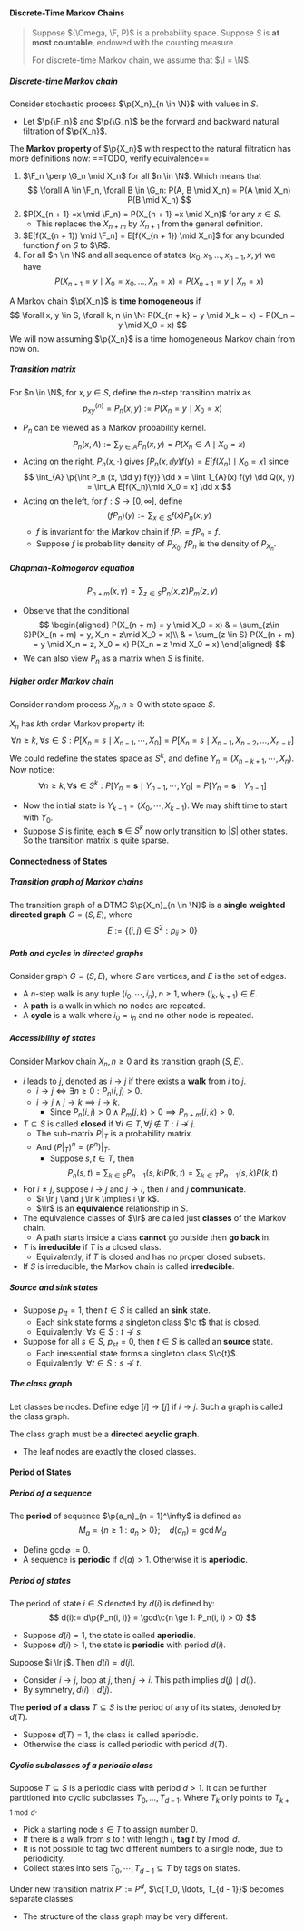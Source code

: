 #### Discrete-Time Markov Chains

> Suppose $(\Omega, \F, P)$ is a probability space. Suppose $S$ is **at most countable**, endowed with the counting measure.
>
> For discrete-time Markov chain, we assume that $\I = \N$.

##### Discrete-time Markov chain

Consider stochastic process $\p{X_n}_{n \in \N}$ with values in $S$.

- Let $\p{\F_n}$ and $\p{\G_n}$ be the forward and backward natural filtration of $\p{X_n}$.

The **Markov property** of $\p{X_n}$ with respect to the natural filtration has more definitions now: ==TODO, verify equivalence==

1. $\F_n \perp \G_n \mid X_n$ for all $n \in \N$. Which means that
   $$
   \forall A \in \F_n, \forall B \in \G_n: P(A, B \mid X_n) = P(A \mid X_n) P(B \mid X_n)
   $$
2. $P(X_{n + 1} =x \mid \F_n) = P(X_{n + 1} =x \mid X_n)$ for any $x \in S$.
   - This replaces the $X_{n + m}$ by $X_{n + 1}$ from the general definition.
3. $E[f(X_{n + 1}) \mid \F_n] = E[f(X_{n + 1}) \mid X_n]$ for any bounded function $f$ on $S$ to $\R$.
4. For all $n \in \N$ and all sequence of states $(x_0, x_1, \ldots, x_{n - 1}, x, y)$ we have
   $$
   P(X_{n + 1} = y \mid X_0 = x_0, \ldots, X_n = x) = P(X_{n + 1} = y \mid X_n = x)
   $$

A Markov chain $\p{X_n}$ is **time homogeneous** if
$$
\forall x, y \in S, \forall k, n \in \N: P(X_{n + k} = y \mid X_k = x) = P(X_n = y \mid X_0 = x)
$$
We will now assuming $\p{X_n}$ is a time homogeneous Markov chain from now on.

##### Transition matrix

For $n \in \N$, for $x, y \in S$, define the $n$-step transition matrix as
$$
p_{xy}^{(n)} = P_n(x, y):= P(X_n = y \mid X_0 = x)
$$

- $P_n$ can be viewed as a Markov probability kernel.
  $$
  P_n(x, A) := \sum_{y \in A}P_n(x, y) = P(X_n \in A \mid X_0 = x)
  $$
- Acting on the right, $P_n(x, \cdot)$ gives $\int P_n(x, \dd y) f(y) = E[f(X_n) \mid X_0 = x]$ since
  $$
  \int_{A} \p{\int P_n (x, \dd y) f(y)} \dd x = \iint 1_{A}(x) f(y) \dd Q(x, y) = \int_A E[f(X_n)\mid X_0 = x] \dd x
  $$
- Acting on the left, for $f: S \to [0, \infty]$, define
  $$
  (f  P_n)(y) := \sum_{x \in S} f(x) P_n(x, y)
  $$
  - $f$ is invariant for the Markov chain if $fP_1 = fP_n = f$.
  - Suppose $f$ is probability density of $P_{X_0}$, $fP_n$ is the density of $P_{X_n}$.

##### Chapman-Kolmogorov equation

$$
P_{n + m}(x, y) = \sum_{z \in S} P_n(x, z) P_m(z, y)
$$

- Observe that the conditional
  $$
  \begin{aligned}
  P(X_{n + m} = y \mid X_0 = x) & = \sum_{z\in S}P(X_{n + m} = y, X_n = z\mid X_0 = x)\\
  & = \sum_{z \in S} P(X_{n + m} = y \mid X_n = z, X_0 = x) P(X_n = z \mid X_0 = x)
  \end{aligned}
  $$
- We can also view $P_n$ as a matrix when $S$ is finite.

##### Higher order Markov chain

Consider random process $X_n, n \ge 0$ with state space $S$.

$X_n$ has $k$th order Markov property if:
$$
\forall n \ge k, \forall s \in S: P[X_n = s \mid X_{n-1}, \cdots ,X_{0}] = P[X_n = s \mid X_{n-1}, X_{n-2}, \ldots, X_{n-k}]
$$
We could redefine the states space as $S^{k}$, and define $Y_{n} = (X_{n-k+1}, \cdots, X_{n})$. Now notice:
$$
\forall n \ge k, \forall \symbf s \in S^{k}: P[Y_n = \symbf s \mid Y_{n-1}, \cdots, Y_{0}] = P[Y_n = \symbf s\mid Y_{n-1}]
$$

- Now the initial state is $Y_{k-1} = (X_0, \cdots, X_{k-1})$. We may shift time to start with $Y_0$.
- Suppose $S$ is finite, each $\symbf s \in S^k$ now only transition to $|S|$ other states. So the transition matrix is quite sparse.

#### Connectedness of States

##### Transition graph of Markov chains

The transition graph of a DTMC $\p{X_n}_{n \in \N}$ is a **single weighted directed graph** $G = (S, E)$, where
$$
E := \{(i, j) \in S^2: p_{ij} > 0\}
$$
##### Path and cycles in directed graphs

Consider graph $G = (S, E)$, where $S$ are vertices, and $E$ is the set of edges.

- A $n$-step walk is any tuple $(i_0, \cdots, i_n), n \ge 1$, where $(i_k, i_{k+1}) \in E$.
- A **path** is a walk in which no nodes are repeated. 
- A **cycle** is a walk where $i_0 = i_n$ and no other node is repeated.

##### Accessibility of states

Consider Markov chain $X_n, n \ge 0$ and its transition graph $(S, E)$.

- $i$ leads to $j$, denoted as $i \to j$ if there exists a **walk** from $i$ to $j$.
  - $i \to j \iff \exists n \ge 0: P_n(i, j) > 0$.
  - $i \to j \land j \to k \implies i \to k$.
    - Since $P_n(i, j) > 0 \land P_m(j, k) > 0 \implies P_{n + m}(i, k) > 0$.
- $T \subseteq S$ is called **closed** if $\forall i \in T, \forall j \notin T: i \not \to j$.
  - The sub-matrix $P|_T$ is a probability matrix.
  - And $(P|_T)^n = (P^n)|_T$.
    - Suppose $s, t \in T$, then
      $$
      P_n(s, t) = \sum_{k \in S} P_{n -1}(s, k) P(k, t) = \sum_{k \in T} P_{n - 1}(s, k) P(k, t)
      $$
- For $i \neq j$, suppose $i \to j$ and $j \to i$, then $i$ and $j$ **communicate**.
  - $i \lr j \land j \lr k \implies i \lr k$.
  - $\lr$ is an **equivalence** relationship in $S$.
- The equivalence classes of $\lr$ are called just **classes** of the Markov chain.
  - A path starts inside a class **cannot** go outside then **go back** in.
- $T$ is **irreducible** if $T$ is a closed class.
  - Equivalently, if $T$ is closed and has no proper closed subsets.
- If $S$ is irreducible, the Markov chain is called **irreducible**.

##### Source and sink states

- Suppose $p_{tt} = 1$, then $t \in S$ is called an **sink** state.
  - Each sink state forms a singleton class $\c t$ that is closed.
  - Equivalently: $\forall s \in S: t \not \to s$.
- Suppose for all $s \in S$, $p_{st} = 0$, then $t \in S$ is called an **source** state.
  - Each inessential state forms a singleton class $\c{t}$.
  - Equivalently: $\forall t \in S: s \not \to t$.

##### The class graph

Let classes be nodes. Define edge $[i] \to [j]$ if $i \to j$. Such a graph is called the class graph.

The class graph must be a **directed acyclic graph**.

- The leaf nodes are exactly the closed classes.

#### Period of States

##### Period of a sequence

The **period** of sequence $\p{a_n}_{n = 1}^\infty$ is defined as
$$
M_a = \{n \ge 1: a_n > 0\}; \quad d(a_n) = \gcd M_a
$$

- Define $\gcd \varnothing := 0$.
- A sequence is **periodic** if $d(a) > 1$. Otherwise it is **aperiodic**.

##### Period of states

The period of state $i \in S$ denoted by $d(i)$ is defined by:
$$
d(i):= d\p{P_n(i, i)} = \gcd\c{n \ge 1: P_n(i, i) > 0}
$$

- Suppose $d(i) = 1$, the state is called **aperiodic**.
- Suppose $d(i) > 1$, the state is **periodic** with period $d(i)$.

Suppose $i \lr j$. Then $d(i) = d(j)$.

- Consider $i \to j$, loop at $j$, then $j \to i$. This path implies $d(j) \mid d(i)$.
- By symmetry, $d(i) \mid d(j)$.

The **period of a class** $T \subseteq S$ is the period of any of its states, denoted by $d(T)$.

- Suppose $d(T) = 1$, the class is called aperiodic.
- Otherwise the class is called periodic with period $d(T)$.

##### Cyclic subclasses of a periodic class

Suppose $T \subseteq S$ is a periodic class with period $d > 1$. It can be further partitioned into cyclic subclasses $T_0, \ldots, T_{d - 1}$. Where $T_{k}$ only points to $T_{k + 1 \bmod d}$.

- Pick a starting node $s \in T$ to assign number $0$.
- If there is a walk from $s$ to $t$ with length $l$, **tag** $t$ by $l \bmod d$.
- It is not possible to tag two different numbers to a single node, due to periodicity.
- Collect states into sets $T_0, \cdots, T_{d-1} \subseteq T$ by tags on states.

Under new transition matrix $P' := P^d$, $\c{T_0, \ldots, T_{d - 1}}$ becomes separate classes!

- The structure of the class graph may be very different.
